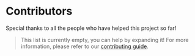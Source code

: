 # Contributors

Special thanks to all the people who have helped this project so far!

> This list is currently empty, you can help by expanding it!
For more information, please refer to our [contributing guide](CONTRIBUTING.md).
